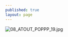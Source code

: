 ```yaml
---
published: true
layout: page
---
```

![08_ATOUT_POPPP_19.jpg]({{site.baseurl}}/data/images/8/atouts/08_ATOUT_POPPP_19.jpg)
